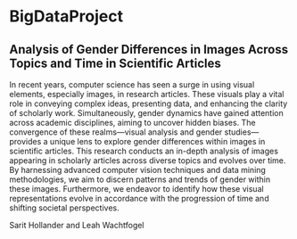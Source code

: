 # BigDataProject
## Analysis of Gender Differences in Images Across Topics and Time in Scientific Articles

In recent years, computer science has seen a surge in using visual elements, especially images, in research articles. These visuals play a vital role in conveying complex ideas, presenting data, and enhancing the clarity of scholarly work. Simultaneously, gender dynamics have gained attention across academic disciplines, aiming to uncover hidden biases. The convergence of these realms—visual analysis and gender studies—provides a unique lens to explore gender differences within images in scientific articles.
This research conducts an in-depth analysis of images appearing in scholarly articles across diverse topics and evolves over time. By harnessing advanced computer vision techniques and data mining methodologies, we aim to discern patterns and trends of gender within these images. Furthermore, we endeavor to identify how these visual representations evolve in accordance with the progression of time and shifting societal perspectives. 

Sarit Hollander and Leah Wachtfogel
